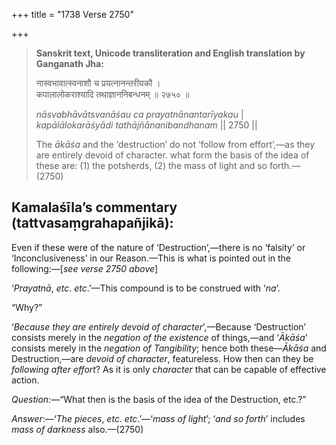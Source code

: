 +++
title = "1738 Verse 2750"

+++
> **Sanskrit text, Unicode transliteration and English translation by Ganganath Jha:** 
>
> नास्वभावात्स्वनाशौ च प्रयत्नानन्तरीयकौ ।  
> कपालालोकराश्यादि तथाज्ञाननिबन्धनम् ॥ २७५० ॥ 
>
> *nāsvabhāvātsvanāśau ca prayatnānantarīyakau* \|  
> *kapālālokarāśyādi tathājñānanibandhanam* \|\| 2750 \|\| 
>
> The *ākāśa* and the ‘destruction’ do not ‘follow from effort’,—as they are entirely devoid of character. what form the basis of the idea of these are: (1) the potsherds, (2) the mass of light and so forth.—(2750)



## Kamalaśīla’s commentary (tattvasaṃgrahapañjikā):

Even if these were of the nature of ‘Destruction’,—there is no ‘falsity’ or ‘Inconclusiveness’ in our Reason.—This is what is pointed out in the following:—[*see verse 2750 above*]

‘*Prayatnā*, *etc*. *etc*.’—This compound is to be construed with ‘*na*’.

“Why?”

‘*Because they are entirely devoid of character*’,—Because ‘Destruction’ consists merely in the *negation of the existence* of things,—and ‘*Ākāśa*’ consists merely in the *negation of Tangibility*; hence both these—*Ākāśa* and Destruction,—are *devoid of character*, featureless. How then can they be *following after effort*? As it is only *character* that can be capable of effective action.

*Question*:—“What then is the basis of the idea of the Destruction, etc.?”

*Answer*:—‘*The pieces*, *etc. etc*.’—‘*mass of light*’; ‘*and so forth*’ includes *mass of darkness* also.—(2750)


